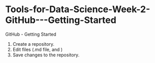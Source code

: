 # Tools-for-Data-Science-Week-2-GitHub---Getting-Started
GitHub - Getting Started
1. Create a repository.
1. Edit files (.md file, and )
3. Save changes to the repository.
